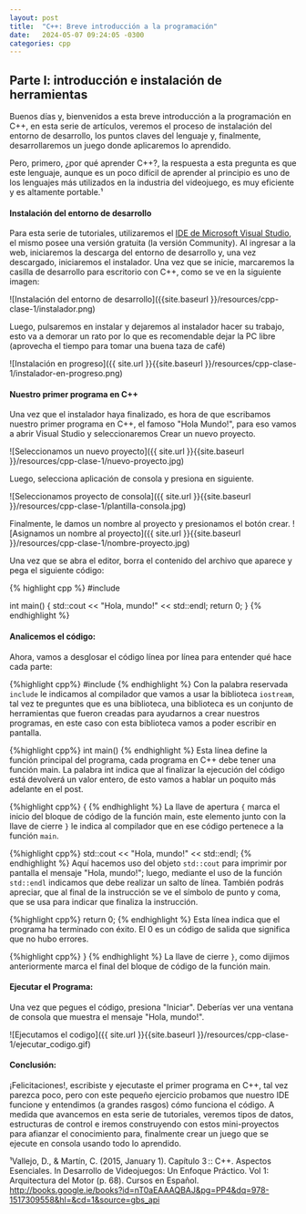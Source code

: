 ```yaml
---
layout: post
title:  "C++: Breve introducción a la programación"
date:   2024-05-07 09:24:05 -0300
categories: cpp
---
```



## Parte I: introducción e instalación de herramientas
Buenos días y, bienvenidos a esta breve introducción a la programación en C++, en esta serie de artículos, veremos el proceso de instalación del entorno de desarrollo, los puntos claves del lenguaje y, finalmente, desarrollaremos un juego donde aplicaremos lo aprendido.


Pero, primero, ¿por qué aprender C++?, la respuesta a esta pregunta es que este lenguaje, aunque es un poco difícil de aprender al principio es uno de los lenguajes más utilizados en la industria del videojuego, es muy eficiente y es altamente portable.¹


#### Instalación del entorno de desarrollo
Para esta serie de tutoriales, utilizaremos el [IDE de Microsoft Visual Studio][IDE-VS], el mismo posee una versión gratuita (la versión Community).
Al ingresar a la web, iniciaremos la descarga del entorno de desarrollo y, una vez descargado, iniciaremos el instalador.
Una vez que se inicie, marcaremos la casilla de desarrollo para escritorio con C++, como se ve en la siguiente imagen:


![Instalación del entorno de desarrollo]({{site.baseurl }}/resources/cpp-clase-1/instalador.png)


Luego, pulsaremos en instalar y dejaremos al instalador hacer su trabajo, esto va a demorar un rato por lo que es recomendable dejar la PC libre (aprovecha el tiempo para tomar una buena taza de café)


![Instalación en progreso]({{ site.url }}{{site.baseurl }}/resources/cpp-clase-1/instalador-en-progreso.png)


#### Nuestro primer programa en C++
Una vez que el instalador haya finalizado, es hora de que escribamos nuestro primer programa en C++, el famoso "Hola Mundo!", para eso vamos a abrir Visual Studio y seleccionaremos Crear un nuevo proyecto.


![Seleccionamos un nuevo proyecto]({{ site.url }}{{site.baseurl }}/resources/cpp-clase-1/nuevo-proyecto.jpg)


Luego, selecciona aplicación de consola y presiona en siguiente.


![Seleccionamos proyecto de consola]({{ site.url }}{{site.baseurl }}/resources/cpp-clase-1/plantilla-consola.jpg)


Finalmente, le damos un nombre al proyecto y presionamos el botón crear.
![Asignamos un nombre al proyecto]({{ site.url }}{{site.baseurl }}/resources/cpp-clase-1/nombre-proyecto.jpg)


Una vez que se abra el editor, borra el contenido del archivo que aparece y pega el siguiente código:


{% highlight cpp %}
#include <iostream>


int main() {
    std::cout << "Hola, mundo!" << std::endl;
    return 0;
}
{% endhighlight %}


#### Analicemos el código:


Ahora, vamos a desglosar el código línea por línea para entender qué hace cada parte:


{%highlight cpp%}
#include <iostream>
{% endhighlight %}
Con la palabra reservada `include` le indicamos al compilador que vamos a usar la biblioteca `iostream`, tal vez te preguntes que es una biblioteca, una biblioteca es un conjunto de herramientas que fueron creadas para ayudarnos a crear nuestros programas, en este caso con esta biblioteca vamos a poder escribir en pantalla.


{%highlight cpp%}
int main()
{% endhighlight %}
Esta línea define la función principal del programa, cada programa en C++ debe tener una función main. La palabra int indica que al finalizar la ejecución del código está devolverá un valor entero, de esto vamos a hablar un poquito más adelante en el post.


{%highlight cpp%}
{
{% endhighlight %}
La llave de apertura `{` marca el inicio del bloque de código de la función main, este elemento junto con la llave de cierre `}` le indica al compilador que en ese código pertenece a la función `main`.


{%highlight cpp%}
std::cout << "Hola, mundo!" << std::endl;
{% endhighlight %}
Aquí hacemos uso del objeto `std::cout` para imprimir por pantalla el mensaje "Hola, mundo!"; luego, mediante el uso de la función `std::endl` indicamos que debe realizar un salto de línea. También podrás apreciar, que al final de la instrucción se ve el símbolo de punto y coma, que se usa para indicar que finaliza la instrucción.


{%highlight cpp%}
return 0;
{% endhighlight %}
Esta línea indica que el programa ha terminado con éxito. El 0 es un código de salida que significa que no hubo errores.


{%highlight cpp%}
}
{% endhighlight %}
La llave de cierre `}`, como dijimos anteriormente marca el final del bloque de código de la función main.




#### Ejecutar el Programa:


Una vez que pegues el código, presiona "Iniciar". Deberías ver una ventana de consola que muestra el mensaje "Hola, mundo!".


![Ejecutamos el codigo]({{ site.url }}{{site.baseurl }}/resources/cpp-clase-1/ejecutar_codigo.gif)


#### Conclusión:
¡Felicitaciones!, escribiste y ejecutaste el primer  programa en C++, tal vez parezca poco, pero con este pequeño ejercicio probamos que nuestro IDE funcione y entendimos (a grandes rasgos) cómo funciona el código.
A medida que avancemos en esta serie de tutoriales, veremos tipos de datos, estructuras de control e iremos construyendo con estos mini-proyectos para afianzar el conocimiento para, finalmente crear un juego que se ejecute en consola usando todo lo aprendido.


¹Vallejo, D., & Martín, C. (2015, January 1). Capítulo 3 :: C++. Aspectos Esenciales. In Desarrollo de Videojuegos: Un Enfoque Práctico. Vol 1: Arquitectura del Motor (p. 68). Cursos en Español. http://books.google.ie/books?id=nT0aEAAAQBAJ&pg=PP4&dq=978-1517309558&hl=&cd=1&source=gbs_api

[IDE-VS]: https://visualstudio.microsoft.com/es/vs/community/